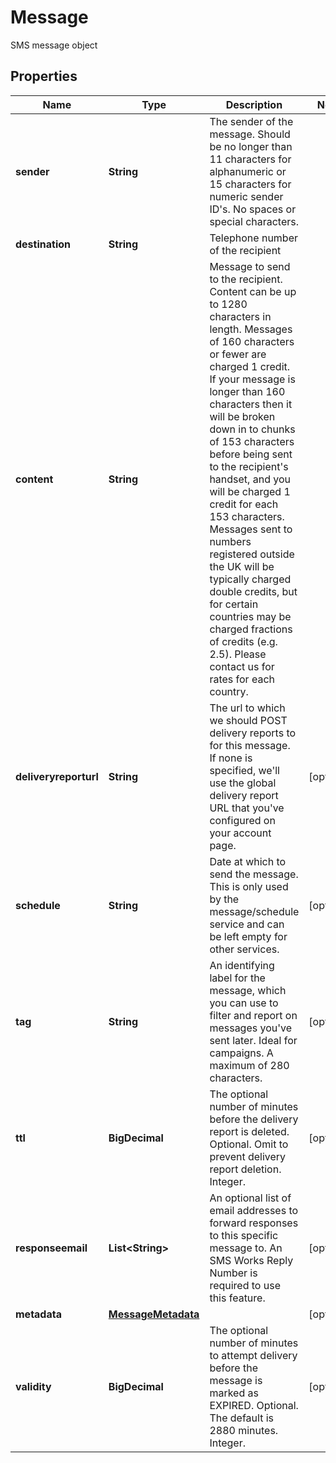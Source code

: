 

# Message

SMS message object

## Properties

| Name | Type | Description | Notes |
|------------ | ------------- | ------------- | -------------|
|**sender** | **String** | The sender of the message. Should be no longer than 11 characters for alphanumeric or 15 characters for numeric sender ID&#39;s. No spaces or special characters. |  |
|**destination** | **String** | Telephone number of the recipient |  |
|**content** | **String** | Message to send to the recipient. Content can be up to 1280 characters in length. Messages of 160 characters or fewer are charged 1 credit. If your message is longer than 160 characters then it will be broken down in to chunks of 153 characters before being sent to the recipient&#39;s handset, and you will be charged 1 credit for each 153 characters. Messages sent to numbers registered outside the UK will be typically charged double credits, but for certain countries may be charged fractions of credits (e.g. 2.5). Please contact us for rates for each country. |  |
|**deliveryreporturl** | **String** | The url to which we should POST delivery reports to for this message. If none is specified, we&#39;ll use the global delivery report URL that you&#39;ve configured on your account page. |  [optional] |
|**schedule** | **String** | Date at which to send the message. This is only used by the message/schedule service and can be left empty for other services. |  [optional] |
|**tag** | **String** | An identifying label for the message, which you can use to filter and report on messages you&#39;ve sent later. Ideal for campaigns. A maximum of 280 characters. |  [optional] |
|**ttl** | **BigDecimal** | The optional number of minutes before the delivery report is deleted. Optional. Omit to prevent delivery report deletion. Integer. |  [optional] |
|**responseemail** | **List&lt;String&gt;** | An optional list of email addresses to forward responses to this specific message to. An SMS Works Reply Number is required to use this feature. |  [optional] |
|**metadata** | [**MessageMetadata**](MessageMetadata.md) |  |  [optional] |
|**validity** | **BigDecimal** | The optional number of minutes to attempt delivery before the message is marked as EXPIRED. Optional. The default is 2880 minutes. Integer. |  [optional] |



